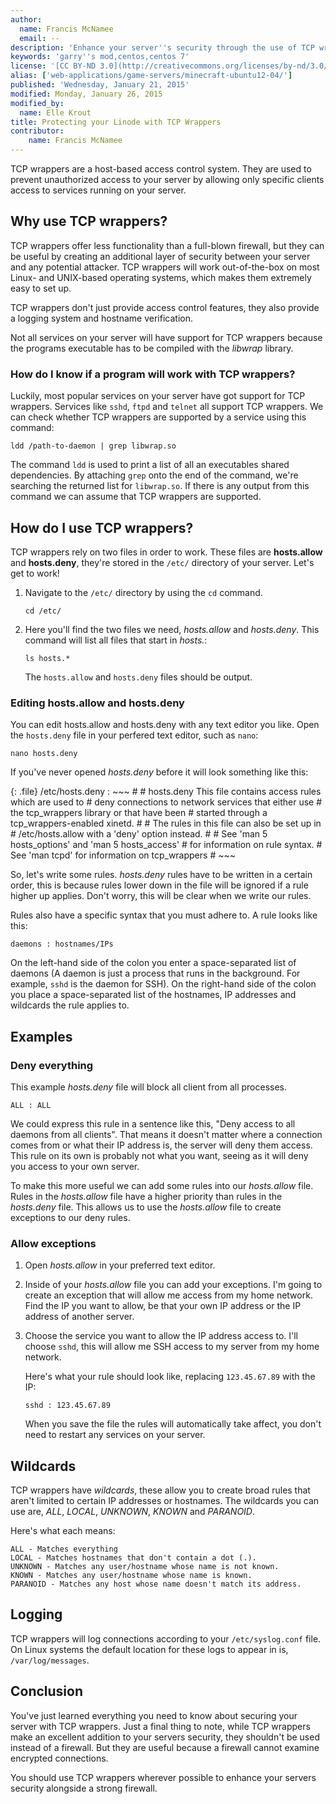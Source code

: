```yaml
---
author:
  name: Francis McNamee
  email: --
description: 'Enhance your server''s security through the use of TCP wrasppers'
keywords: 'garry''s mod,centos,centos 7'
license: '[CC BY-ND 3.0](http://creativecommons.org/licenses/by-nd/3.0/us/)'
alias: ['web-applications/game-servers/minecraft-ubuntu12-04/']
published: 'Wednesday, January 21, 2015'
modified: Monday, January 26, 2015
modified_by:
  name: Elle Krout
title: Protecting your Linode with TCP Wrappers
contributor:
    name: Francis McNamee
---
```


TCP wrappers are a host-based access control system. They are used to prevent unauthorized access to your server by allowing only specific clients access to services running on your server.

## Why use TCP wrappers?

TCP wrappers offer less functionality than a full-blown firewall, but they can be useful by creating an additional layer of security between your server and any potential attacker. TCP wrappers will work out-of-the-box on most Linux- and UNIX-based operating systems, which makes them extremely easy to set up.

TCP wrappers don't just provide access control features, they also provide a logging system and hostname verification.

Not all services on your server will have support for TCP wrappers because the programs executable has to be compiled with the *libwrap* library.

### How do I know if a program will work with TCP wrappers?

Luckily, most popular services on your server have got support for TCP wrappers. Services like `sshd`, `ftpd` and `telnet` all support TCP wrappers. We can check whether TCP wrappers are supported by a service using this command:

    ldd /path-to-daemon | grep libwrap.so

The command `ldd` is used to print a list of all an executables shared dependencies. By attaching `grep` onto the end of the command, we're searching the returned list for `libwrap.so`. If there is any output from this command we can assume that TCP wrappers are supported.

## How do I use TCP wrappers?

TCP wrappers rely on two files in order to work. These files are **hosts.allow** and **hosts.deny**, they're stored in the `/etc/` directory of your server. Let's get to work!

1.  Navigate to the `/etc/` directory by using the `cd` command.

        cd /etc/

2.  Here you'll find the two files we need, *hosts.allow* and *hosts.deny*. This command will list all files that start in *hosts.*:

        ls hosts.*

    The `hosts.allow` and `hosts.deny` files should be output.

### Editing hosts.allow and hosts.deny

You can edit hosts.allow and hosts.deny with any text editor you like. Open the `hosts.deny` file in your perfered text editor, such as `nano`:

    nano hosts.deny

If you've never opened *hosts.deny* before it will look something like this:

{: .file}
/etc/hosts.deny
:   ~~~
    #
    # hosts.deny	This file contains access rules which are used to
	#		deny connections to network services that either use
	#		the tcp_wrappers library or that have been
	#		started through a tcp_wrappers-enabled xinetd.
	#
	#		The rules in this file can also be set up in
	#		/etc/hosts.allow with a 'deny' option instead.
	#
	#		See 'man 5 hosts_options' and 'man 5 hosts_access'
	#		for information on rule syntax.
	#		See 'man tcpd' for information on tcp_wrappers
	#
    ~~~

So, let's write some rules. *hosts.deny* rules have to be written in a certain order, this is because rules lower down in the file will be ignored if a rule higher up applies. Don't worry, this will be clear when we write our rules.

Rules also have a specific syntax that you must adhere to. A rule looks like this:

    daemons : hostnames/IPs

On the left-hand side of the colon you enter a space-separated list of daemons (A daemon is just a process that runs in the background. For example, `sshd` is the daemon for SSH). On the right-hand side of the colon you place a space-separated list of the hostnames, IP addresses and wildcards the rule applies to. 

## Examples

### Deny everything
This example *hosts.deny* file will block all client from all processes.

    ALL : ALL

We could express this rule in a sentence like this, "Deny access to all daemons from all clients". That means it doesn't matter where a connection comes from or what their IP address is, the server will deny them access. This rule on its own is probably not what you want, seeing as it will deny you access to your own server.

To make this more useful we can add some rules into our *hosts.allow* file. Rules in the *hosts.allow* file have a higher priority than rules in the *hosts.deny* file. This allows us to use the *hosts.allow* file to create exceptions to our deny rules.

### Allow exceptions

1.  Open *hosts.allow* in your preferred text editor.

2.  Inside of your *hosts.allow* file you can add your exceptions. I'm going to create an exception that will allow me access from my home network. Find the IP you want to allow, be that your own IP address or the IP address of another server.

3.  Choose the service you want to allow the IP address access to. I'll choose `sshd`, this will allow me SSH access to my server from my home network.

    Here's what your rule should look like, replacing `123.45.67.89` with the IP:

        sshd : 123.45.67.89

    When you save the file the rules will automatically take affect, you don't need to restart any services on your server.

## Wildcards

TCP wrappers have *wildcards*, these allow you to create broad rules that aren't limited to certain IP addresses or hostnames. The wildcards you can use are, *ALL*, *LOCAL*, *UNKNOWN*, *KNOWN* and *PARANOID*.

Here's what each means:

    ALL - Matches everything
    LOCAL - Matches hostnames that don't contain a dot (.).
    UNKNOWN - Matches any user/hostname whose name is not known.
    KNOWN - Matches any user/hostname whose name is known.
    PARANOID - Matches any host whose name doesn't match its address.


## Logging

TCP wrappers will log connections according to your `/etc/syslog.conf` file. On Linux systems the default location for these logs to appear in is, `/var/log/messages`.

## Conclusion

You've just learned everything you need to know about securing your server with TCP wrappers. Just a final thing to note, while TCP wrappers make an excellent addition to your servers security, they shouldn't be used instead of a firewall. But they are useful because a firewall cannot examine encrypted connections.

You should use TCP wrappers wherever possible to enhance your servers security alongside a strong firewall.
